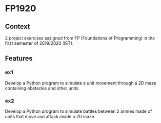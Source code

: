 # FP1920

## Context
2 project exercises assigned from FP (Foundations of Programming) in the first semester of 2019/2020 (IST).

## Features
### ex1
Develop a Python program to simulate a unit movement through a 2D maze containing obstacles and other units.

### ex2
Develop a Python program to simulate battles between 2 armies made of units that move and attack inside a 2D maze.
